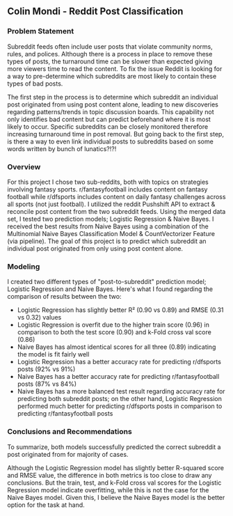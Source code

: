 ## Colin Mondi - Reddit Post Classification

### Problem Statement

Subreddit feeds often include user posts that violate community norms, rules, and polices. Although there is a process in place to remove these types of posts, the turnaround time can be slower than expected giving more viewers time to read the content. To fix the issue Reddit is looking for a way to pre-determine which subreddits are most likely to contain these types of bad posts.

The first step in the process is to determine which subreddit an individual post originated from using post content alone, leading to new discoveries regarding patterns/trends in topic discussion boards. This capability not only identifies bad content but can predict beforehand where it is most likely to occur. Specific subreddits can be closely monitored therefore increasing turnaround time in post removal. But going back to the first step, is there a way to even link individual posts to subreddits based on some words written by bunch of lunatics?!?!

### Overview

For this project I chose two sub-reddits, both with topics on strategies involving fantasy sports. r/fantasyfootball includes content on fantasy football while r/dfsports includes content on daily fantasy challenges across all sports (not just football). I utilized the reddit Pushshift API to extract & reconcile post content from the two subreddit feeds. Using the merged data set, I tested two prediction models; Logistic Regression & Naive Bayes. I received the best results from Naive Bayes using a combination of the Multinomial Naive Bayes Classification Model & CountVectorizer Feature (via pipeline). The goal of this project is to predict which subreddit an individual post originated from only using post content alone.

### Modeling

I created two different types of "post-to-subreddit" prediction model; Logistic Regression and Naive Bayes. Here's what I found regarding the comparison of results between the two:

- Logistic Regression has slightly better R² (0.90 vs 0.89) and RMSE (0.31 vs 0.32) values
- Logistic Regression is overfit due to the higher train score (0.96) in comparison to both the test score (0.90) and k-Fold cross val score (0.86)
- Naive Bayes has almost identical scores for all three (0.89) indicating the model is fit fairly well
- Logistic Regression has a better accuracy rate for predicting r/dfsports posts (92% vs 91%)
- Naive Bayes has a better accuracy rate for predicting r/fantasyfootball posts (87% vs 84%)
- Naive Bayes has a more balanced test result regarding accuracy rate for predicting both subreddit posts; on the other hand, Logistic Regression performed much better for predicting r/dfsports posts in comparison to predicting r/fantasyfootball posts

### Conclusions and Recommendations

To summarize, both models successfully predicted the correct subreddit a post originated from for majority of cases. 

Although the Logistic Regression model has slightly better R-squared score and RMSE value, the difference in both metrics is too close to draw any conclusions. But the train, test, and k-Fold cross val scores for the Logistic Regression model indicate overfitting, while this is not the case for the Naive Bayes model. Given this, I believe the Naive Bayes model is the better option for the task at hand.
